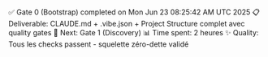 ✅ Gate 0 (Bootstrap) completed on Mon Jun 23 08:25:42 AM UTC 2025
📋 Deliverable: CLAUDE.md + .vibe.json + Project Structure complet avec quality gates
🎯 Next: Gate 1 (Discovery)
📊 Time spent: 2 heures
✨ Quality: Tous les checks passent - squelette zéro-dette validé
